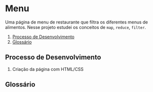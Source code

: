 # Menu

Uma página de menu de restaurante que filtra os diferentes menus de alimentos. Nesse projeto estudei os conceitos de `map`, `reduce`, `filter`.

1. [Processo de Desenvolvimento](#processo-de-desenvolvimento)
2. [Glossário](#glossário)

## Processo de Desenvolvimento

1. Criação da página com HTML/CSS

## Glossário
